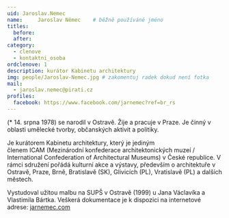 ```yaml
---
uid: Jaroslav.Nemec
name:     Jaroslav Němec  	# běžně používáné jméno
titles:
  before: 
  after: 
category:
  - clenove
  - kontaktni_osoba
ordclenove: 1
description: kurátor Kabinetu architektury
img: people/Jaroslav-Nemec.jpg # zakomentuj radek dokud není fotka
mail:
  - jaroslav.nemec@pirati.cz
profiles: 
  facebook: https://www.facebook.com/jarnemec?ref=br_rs
---
```


(* 14. srpna 1978) se narodil v Ostravě. Žije a pracuje v Praze. Je činný v oblasti umělecké tvorby, občanských aktivit a politiky.

Je kurátorem Kabinetu architektury, který je jediným členem ICAM (Mezinárodní konfederace architektonických muzeí / International Confederation of Architectural Museums) v České republice. V rámci sdružení pořádá kulturní akce a výstavy, především o architektuře v Ostravě, Praze, Brně, Bratislavě (SK), Glivicích (PL), Vratislavě (PL) a dalších městech.

Vystudoval užitou malbu na SUPŠ v Ostravě (1999) u Jana Václavíka a Vlastimila Bártka. Veškerá dokumentace je k dispozici na internetové adrese: [jarnemec.com](jarnemec.com) 



